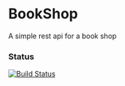 BookShop
=============

A simple rest api for a book shop

### Status
[![Build Status](https://travis-ci.org/lucamartellucci/bookshop-backend.svg?branch=master)](https://travis-ci.org/lucamartellucci/bookshop-backend)

